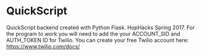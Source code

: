 # QuickScript

QuickScript backend created with Python Flask. HopHacks Spring 2017.
For the program to work you will need to add the your ACCOUNT_SID and AUTH_TOKEN ID for Twilio.
You can create your free Twilio account here: https://www.twilio.com/docs/

